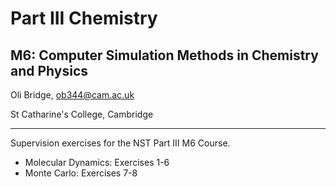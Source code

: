 # Part III Chemistry
## M6: Computer Simulation Methods in Chemistry and Physics

Oli Bridge, <ob344@cam.ac.uk>

St Catharine's College, Cambridge

----------------------------------------------------------------

Supervision exercises for the NST Part III M6 Course.

- Molecular Dynamics: Exercises 1-6
- Monte Carlo: Exercises 7-8